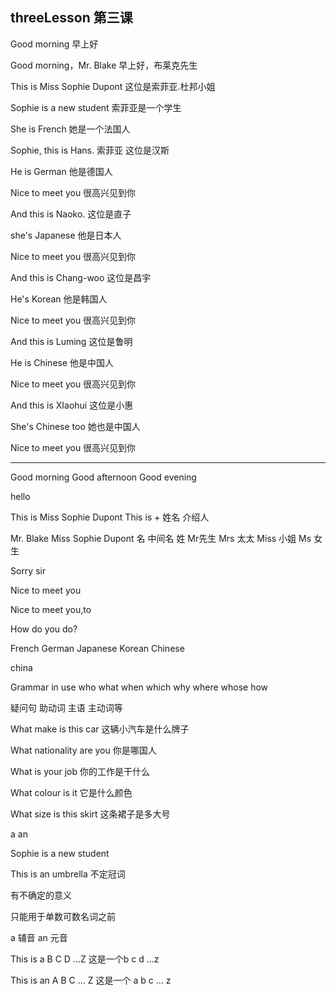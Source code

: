 ## threeLesson 第三课

Good morning
早上好

Good morning，Mr. Blake
早上好，布莱克先生

This is Miss Sophie Dupont
这位是索菲亚.杜邦小姐

Sophie is a new student
索菲亚是一个学生

She is French
她是一个法国人

Sophie, this is Hans.
索菲亚 这位是汉斯

He is German
他是德国人

Nice to meet you
很高兴见到你

And this is Naoko.
这位是直子

she's Japanese
他是日本人

Nice to meet you
很高兴见到你

And this is Chang-woo
这位是昌宇

He's Korean
他是韩国人

Nice to meet you
很高兴见到你

And this is Luming
这位是鲁明

He is Chinese
他是中国人

Nice to meet you
很高兴见到你

And this is XIaohui
这位是小惠

She's Chinese too
她也是中国人

Nice to meet you
很高兴见到你

---

Good morning
Good afternoon
Good evening

hello

This is Miss Sophie Dupont
This is + 姓名 介绍人

Mr. Blake Miss Sophie Dupont
名 中间名 姓
Mr先生
Mrs 太太
Miss 小姐
Ms 女生

Sorry sir

Nice to meet you

Nice to meet you,to

How do you do?

French German Japanese Korean Chinese

china

Grammar in use
who what when which why where whose how

疑问句 助动词 主语 主动词等

What make is this car
这辆小汽车是什么牌子

What nationality are you
你是哪国人

What is your job
你的工作是干什么

What colour is it
它是什么颜色

What size is this skirt
这条裙子是多大号

a an

Sophie is a new student

This is an umbrella
不定冠词

有不确定的意义

只能用于单数可数名词之前

a 辅音
an 元音

This is a B C D ...Z
这是一个b c d ...z

This is an A B C ... Z
这是一个 a b c ... z


